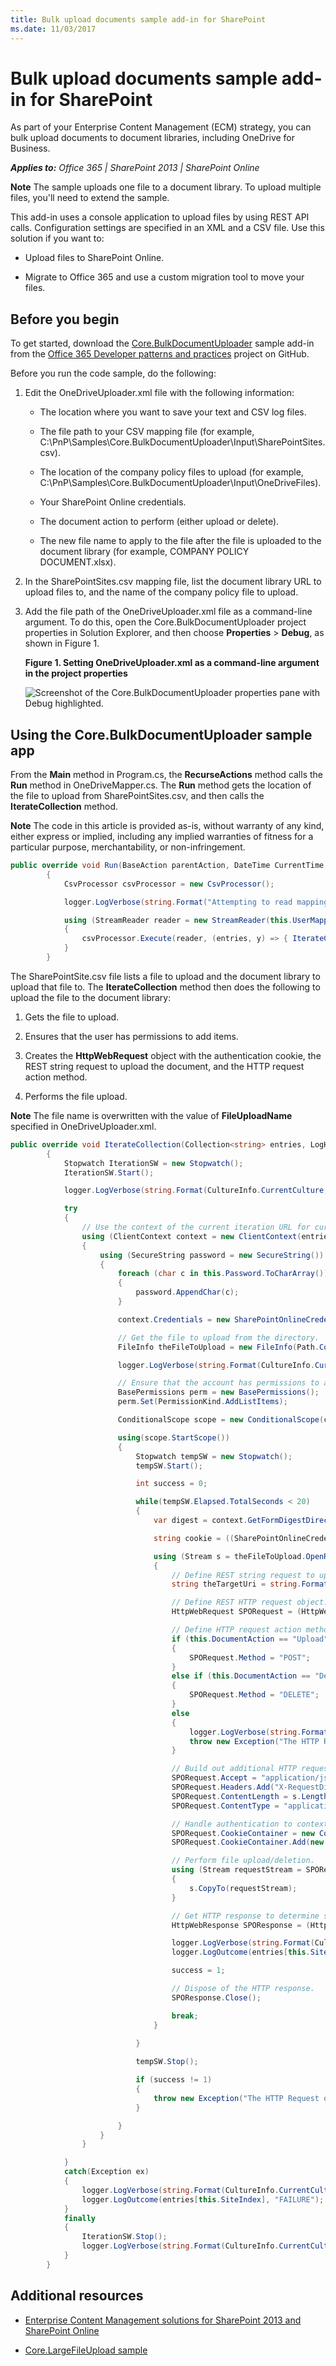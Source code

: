```yaml
---
title: Bulk upload documents sample add-in for SharePoint
ms.date: 11/03/2017
---
```

# Bulk upload documents sample add-in for SharePoint

As part of your Enterprise Content Management (ECM) strategy, you can bulk upload documents to document libraries, including OneDrive for Business.
    
_**Applies to:** Office 365 | SharePoint 2013 | SharePoint Online_

**Note**  The sample uploads one file to a document library. To upload multiple files, you'll need to extend the sample.

This add-in uses a console application to upload files by using REST API calls. Configuration settings are specified in an XML and a CSV file. Use this solution if you want to:

- Upload files to SharePoint Online.
    
- Migrate to Office 365 and use a custom migration tool to move your files.

## Before you begin
<a name="sectionSection0"> </a>

To get started, download the  [Core.BulkDocumentUploader](https://github.com/SharePoint/PnP/tree/master/Samples/Core.BulkDocumentUploader) sample add-in from the [Office 365 Developer patterns and practices](https://github.com/SharePoint/PnP/tree/dev) project on GitHub.

Before you run the code sample, do the following:


1. Edit the OneDriveUploader.xml file with the following information:
    
	- The location where you want to save your text and CSV log files.
    
	- The file path to your CSV mapping file (for example, C:\PnP\Samples\Core.BulkDocumentUploader\Input\SharePointSites.csv).
    
	- The location of the company policy files to upload (for example, C:\PnP\Samples\Core.BulkDocumentUploader\Input\OneDriveFiles).
    
	- Your SharePoint Online credentials.
    
	- The document action to perform (either upload or delete).
    
	- The new file name to apply to the file after the file is uploaded to the document library (for example, COMPANY POLICY DOCUMENT.xlsx).
    
2. In the SharePointSites.csv mapping file, list the document library URL to upload files to, and the name of the company policy file to upload. 
    
3. Add the file path of the OneDriveUploader.xml file as a command-line argument. To do this, open the Core.BulkDocumentUploader project properties in Solution Explorer, and then choose  **Properties** > **Debug**, as shown in Figure 1.
    
    **Figure 1. Setting OneDriveUploader.xml as a command-line argument in the project properties**

    ![Screenshot of the Core.BulkDocumentUploader properties pane with Debug highlighted.](media/f1d950b4-82be-4800-9ccc-07fa2c739fad.png)


## Using the Core.BulkDocumentUploader sample app
<a name="sectionSection1"> </a>

From the  **Main** method in Program.cs, the **RecurseActions** method calls the **Run** method in OneDriveMapper.cs. The **Run** method gets the location of the file to upload from SharePointSites.csv, and then calls the **IterateCollection** method.

**Note**  The code in this article is provided as-is, without warranty of any kind, either express or implied, including any implied warranties of fitness for a particular purpose, merchantability, or non-infringement.

```C#
public override void Run(BaseAction parentAction, DateTime CurrentTime, LogHelper logger)
        {
            CsvProcessor csvProcessor = new CsvProcessor();

            logger.LogVerbose(string.Format("Attempting to read mapping CSV file '{0}'", this.UserMappingCSVFile));

            using (StreamReader reader = new StreamReader(this.UserMappingCSVFile))
            {
                csvProcessor.Execute(reader, (entries, y) => { IterateCollection(entries, logger); }, logger);
            }
        }

```

The SharePointSite.csv file lists a file to upload and the document library to upload that file to. The  **IterateCollection** method then does the following to upload the file to the document library:

1. Gets the file to upload. 
    
2. Ensures that the user has permissions to add items.
    
3. Creates the  **HttpWebRequest** object with the authentication cookie, the REST string request to upload the document, and the HTTP request action method.
    
4. Performs the file upload.

**Note**  The file name is overwritten with the value of  **FileUploadName** specified in OneDriveUploader.xml.

```C#
public override void IterateCollection(Collection<string> entries, LogHelper logger)
        {
            Stopwatch IterationSW = new Stopwatch();
            IterationSW.Start();

            logger.LogVerbose(string.Format(CultureInfo.CurrentCulture, "Establishing context object to: '{0}'", entries[this.SiteIndex]));

            try
            {
                // Use the context of the current iteration URL for current user item.
                using (ClientContext context = new ClientContext(entries[this.SiteIndex]))
                {
                    using (SecureString password = new SecureString())
                    {
                        foreach (char c in this.Password.ToCharArray())
                        {
                            password.AppendChar(c);
                        }

                        context.Credentials = new SharePointOnlineCredentials(this.UserName, password);

                        // Get the file to upload from the directory.
                        FileInfo theFileToUpload = new FileInfo(Path.Combine(this.DirectoryLocation + "\\", entries[this.FileIndex] + ".xlsx"));

                        logger.LogVerbose(string.Format(CultureInfo.CurrentCulture, "Attempting to {0} file {1}", this.DocumentAction, theFileToUpload));

                        // Ensure that the account has permissions to access.
                        BasePermissions perm = new BasePermissions();
                        perm.Set(PermissionKind.AddListItems);

                        ConditionalScope scope = new ConditionalScope(context, () => context.Web.DoesUserHavePermissions(perm).Value);

                        using(scope.StartScope())
                        {
                            Stopwatch tempSW = new Stopwatch();
                            tempSW.Start();

                            int success = 0;

                            while(tempSW.Elapsed.TotalSeconds < 20)
                            {
                                var digest = context.GetFormDigestDirect();

                                string cookie = ((SharePointOnlineCredentials)context.Credentials).GetAuthenticationCookie(new Uri(entries[this.SiteIndex])).TrimStart("SPOIDCRL=".ToCharArray());

                                using (Stream s = theFileToUpload.OpenRead())
                                {
                                    // Define REST string request to upload document to context. This string specifies the Documents folder, but you can specify another document library.
                                    string theTargetUri = string.Format(CultureInfo.CurrentCulture, "{0}/_api/web/lists/getByTitle('Documents')/RootFolder/Files/add(url='{1}',overwrite='true')?", entries[this.SiteIndex], this.FileUploadName);

                                    // Define REST HTTP request object.
                                    HttpWebRequest SPORequest = (HttpWebRequest)HttpWebRequest.Create(theTargetUri);

                                    // Define HTTP request action method.
                                    if (this.DocumentAction == "Upload")
                                    {
                                        SPORequest.Method = "POST";
                                    }
                                    else if (this.DocumentAction == "Delete")
                                    {
                                        SPORequest.Method = "DELETE";
                                    }
                                    else
                                    {
                                        logger.LogVerbose(string.Format(CultureInfo.CurrentCulture, "There was a problem with the HTTP request in DocumentAction attribute of XML file"));
                                        throw new Exception("The HTTP Request operation is not supported, please check the value of DocumentAction in the XML file");
                                    }

                                    // Build out additional HTTP request details.
                                    SPORequest.Accept = "application/json;odata=verbose";
                                    SPORequest.Headers.Add("X-RequestDigest", digest.DigestValue);
                                    SPORequest.ContentLength = s.Length;
                                    SPORequest.ContentType = "application/octet-stream";

                                    // Handle authentication to context through cookie.
                                    SPORequest.CookieContainer = new CookieContainer();
                                    SPORequest.CookieContainer.Add(new Cookie("SPOIDCRL", cookie, string.Empty, new Uri(entries[this.SiteIndex]).Authority));

                                    // Perform file upload/deletion.
                                    using (Stream requestStream = SPORequest.GetRequestStream())
                                    {
                                        s.CopyTo(requestStream);
                                    }

                                    // Get HTTP response to determine success of operation.
                                    HttpWebResponse SPOResponse = (HttpWebResponse)SPORequest.GetResponse();

                                    logger.LogVerbose(string.Format(CultureInfo.CurrentCulture, "Successfully '{0}' file {1}", this.DocumentAction, theFileToUpload));
                                    logger.LogOutcome(entries[this.SiteIndex], "SUCCCESS");

                                    success = 1;

                                    // Dispose of the HTTP response.
                                    SPOResponse.Close();

                                    break;
                                }
                                                       
                            }

                            tempSW.Stop();

                            if (success != 1)
                            {
                                throw new Exception("The HTTP Request operation exceeded the timeout of 20 seconds");
                            }

                        }
                    }
                }

            }
            catch(Exception ex)
            {
                logger.LogVerbose(string.Format(CultureInfo.CurrentCulture, "There was an issue performing '{0}' on to the URL '{1}' with exception: {2}", this.DocumentAction, entries[this.SiteIndex], ex.Message));
                logger.LogOutcome(entries[this.SiteIndex], "FAILURE");
            }
            finally
            {
                IterationSW.Stop();
                logger.LogVerbose(string.Format(CultureInfo.CurrentCulture, "Completed processing URL:'{0}' in {1} seconds", entries[this.SiteIndex], IterationSW.ElapsedMilliseconds/1000));
            }
        }

```

## Additional resources
<a name="bk_addresources"> </a>

-  [Enterprise Content Management solutions for SharePoint 2013 and SharePoint Online](Enterprise-Content-Management-solutions-for-SharePoint-2013-and-SharePoint-Online.md)
    
-  [Core.LargeFileUpload sample](https://github.com/SharePoint/PnP/tree/master/Samples/Core.LargeFileUpload)
    
